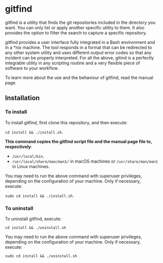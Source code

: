 # gitfind

gitfind is a utility that finds the git repositories included in the directory you want. You can only list or apply another specific utility to them. It also provides the option to filter the search to capture a specific repository.

gitfind provides a user interface fully integrated in a Bash environment and in a \*nix machine. The tool responds in a format that can be redirected to any other system utility and uses different output error codes so that any incident can be properly interpreted. For all the above, gitind is a perfectly integrable utility in any scripting routine and a very flexible piece of software to your workflow.

To learn more about the use and the behaviour of gitfind, read the manual page.



## Installation

### To install

To install gitfind, first clone this repository, and then execute:

`cd install && ./install.sh`.

**This command copies the gitfind script file and the manual page file to, respectively**:

- `/usr/local/bin`.
- `/usr/local/share/man/man1/` in macOS machines or `/usr/share/man/man1` in Linux machines.

You may need to run the above command with superuser privileges, depending on the configuration of your machine. Only if necessary, execute:

`sudo cd install && ./install.sh`.


### To uninstall

To uninstall gitfind, execute:

`cd install && ./uninstall.sh`

You may need to run the above command with superuser privileges, depending on the configuration of your machine. Only if necessary, execute:

`sudo cd install && ./uninstall.sh` 

